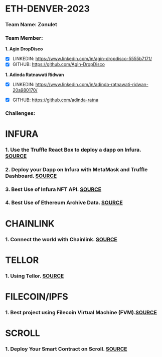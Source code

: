# ETH-DENVER-2023
### Team Name: Zonulet
### Team Member: 
**1. Agin DropDisco**
- [x] LINKEDIN: https://www.linkedin.com/in/agin-dropdisco-5555b7171/
- [x] GITHUB: https://github.com/Agin-DropDisco

**1. Adinda Ratnawati Ridwan**
- [x] LINKEDIN: https://www.linkedin.com/in/adinda-ratnawati-ridwan-20a980170/
- [x] GITHUB: https://github.com/adinda-ratna


### Challenges:

# INFURA

### 1. Use the Truffle React Box to deploy a dapp on Infura. [SOURCE](https://github.com/Agin-DropDisco/ETH-DENVER-HACK-2023/tree/main/INFURA/truffle-react-box)

### 2. Deploy your Dapp on Infura with MetaMask and Truffle Dashboard. [SOURCE](https://github.com/Agin-DropDisco/ETH-DENVER-HACK-2023/tree/main/INFURA/truffle-dashboard)

### 3. Best Use of Infura NFT API. [SOURCE](https://github.com/Agin-DropDisco/ETH-DENVER-HACK-2023/tree/main/INFURA/Best-Use-of-Infura-NFT-API)

### 4. Best Use of Ethereum Archive Data. [SOURCE](https://github.com/Agin-DropDisco/ETH-DENVER-HACK-2023/tree/main/INFURA/Best-Use-of-Ethereum-Archive-Data)


# CHAINLINK
### 1. Connect the world with Chainlink. [SOURCE](https://github.com/Agin-DropDisco/ETH-DENVER-HACK-2023/tree/main/CHAINLINK/connect-the-world-with-chainlink)


# TELLOR
### 1. Using Tellor. [SOURCE](https://github.com/Agin-DropDisco/ETH-DENVER-HACK-2023/tree/main/TELLOR)


# FILECOIN/IPFS
### 1. Best project using Filecoin Virtual Machine (FVM).[SOURCE](https://github.com/Agin-DropDisco/ETH-DENVER-HACK-2023/tree/main/FILECOIN/Best-project-using-Filecoin-Virtual-Machine-(FVM))

# SCROLL
### 1. Deploy Your Smart Contract on Scroll. [SOURCE](https://github.com/Agin-DropDisco/ETH-DENVER-HACK-2023/tree/main/SCROLL/Deploy-your-smart-contract-on-Scroll)

